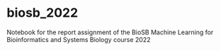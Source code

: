 # biosb_2022
Notebook for the report assignment of the BioSB Machine Learning for Bioinformatics and Systems Biology course 2022
